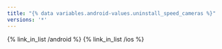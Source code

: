 ```yaml
---
title: "{% data variables.android-values.uninstall_speed_cameras %}"
versions: '*'
---
```


{% link_in_list /android %}
{% link_in_list /ios %}